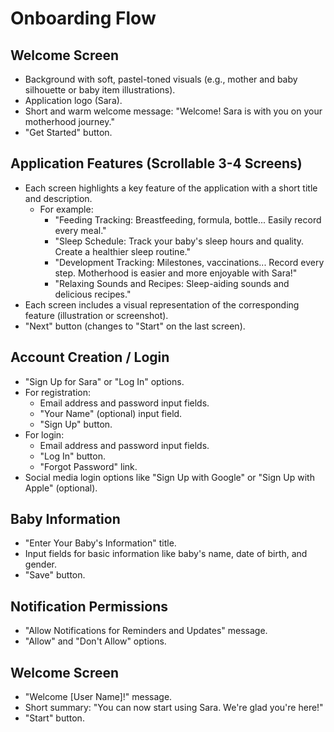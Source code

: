 # Onboarding Flow

## Welcome Screen

* Background with soft, pastel-toned visuals (e.g., mother and baby silhouette or baby item illustrations).
* Application logo (Sara).
* Short and warm welcome message: "Welcome! Sara is with you on your motherhood journey."
* "Get Started" button.

## Application Features (Scrollable 3-4 Screens)

* Each screen highlights a key feature of the application with a short title and description.
    * For example:
        * "Feeding Tracking: Breastfeeding, formula, bottle... Easily record every meal."
        * "Sleep Schedule: Track your baby's sleep hours and quality. Create a healthier sleep routine."
        * "Development Tracking: Milestones, vaccinations... Record every step. Motherhood is easier and more enjoyable with Sara!"
        * "Relaxing Sounds and Recipes: Sleep-aiding sounds and delicious recipes."
* Each screen includes a visual representation of the corresponding feature (illustration or screenshot).
* "Next" button (changes to "Start" on the last screen).

## Account Creation / Login

* "Sign Up for Sara" or "Log In" options.
* For registration:
    * Email address and password input fields.
    * "Your Name" (optional) input field.
    * "Sign Up" button.
* For login:
    * Email address and password input fields.
    * "Log In" button.
    * "Forgot Password" link.
* Social media login options like "Sign Up with Google" or "Sign Up with Apple" (optional).

## Baby Information

* "Enter Your Baby's Information" title.
* Input fields for basic information like baby's name, date of birth, and gender.
* "Save" button.

## Notification Permissions

* "Allow Notifications for Reminders and Updates" message.
* "Allow" and "Don't Allow" options.

## Welcome Screen

* "Welcome [User Name]!" message.
* Short summary: "You can now start using Sara. We're glad you're here!"
* "Start" button.